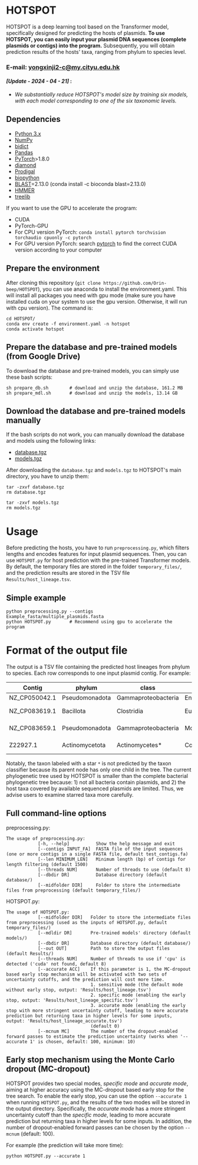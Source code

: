 # HOTSPOT

HOTSPOT is a deep learning tool based on the Transformer model, specifically designed for predicting the hosts of plasmids. __To use HOTSPOT, you can easily input your plasmid DNA sequences (complete plasmids or contigs) into the program.__ Subsequently, you will obtain prediction results of the hosts' taxa, ranging from phylum to species level.


### E-mail: yongxinji2-c@my.cityu.edu.hk


#### *__[Update - 2024 - 04 - 21]__* :  <BR/>
* *We substantially reduce HOTSPOT's model size by training six models, with each model corresponding to one of the six taxonomic levels. <BR/>*


## Dependencies
* [Python 3.x](https://www.python.org/downloads/)
* [NumPy](https://pypi.org/project/numpy/)
* [bidict](https://pypi.org/project/bidict/)
* [Pandas](https://pypi.org/project/pandas/)
* [PyTorch](https://pytorch.org/get-started/previous-versions/)>1.8.0
* [diamond](https://anaconda.org/bioconda/diamond)
* [Prodigal](https://anaconda.org/bioconda/prodigal)
* [biopython](https://pypi.org/project/biopython/)
* [BLAST](https://blast.ncbi.nlm.nih.gov/Blast.cgi)=2.13.0 (conda install -c bioconda blast=2.13.0)
* [HMMER](https://anaconda.org/bioconda/hmmer)
* [treelib](https://pypi.org/project/treelib/)

If you want to use the GPU to accelerate the program:
* CUDA
* PyTorch-GPU
* For CPU version PyTorch: ```conda install pytorch torchvision torchaudio cpuonly -c pytorch```
* For GPU version PyTorch: search [pytorch](https://pytorch.org/get-started/previous-versions/) to find the correct CUDA version according to your computer


## Prepare the environment
After cloning this repository (```git clone https://github.com/Orin-beep/HOTSPOT```), you can use anaconda to install the environment.yaml. This will install all packages you need with gpu mode (make sure you have installed cuda on your system to use the gpu version. Otherwise, it will run with cpu version). The command is: 
```
cd HOTSPOT/
conda env create -f environment.yaml -n hotspot
conda activate hotspot
```


## Prepare the database and pre-trained models (from Google Drive)
To download the database and pre-trained models, you can simply use these bash scripts: 
```
sh prepare_db.sh        # download and unzip the database, 161.2 MB
sh prepare_mdl.sh       # download and unzip the models, 13.14 GB
```


## Download the database and pre-trained models manually
If the bash scripts do not work, you can manually download the database and models using the following links:
* [database.tgz](https://drive.google.com/file/d/1VIbfp35X5JMiA7BfOS3lNBycT73uFcTN/view)
* [models.tgz](https://drive.google.com/file/d/1L6ogZhdAWJ7Ns8Hz59m7W2kFPMcMTC6u/view)

After downloading the `database.tgz` and `models.tgz` to HOTSPOT's main directory, you have to unzip them:
```
tar -zxvf database.tgz
rm database.tgz

tar -zxvf models.tgz
rm models.tgz
```


# Usage
Before predicting the hosts, you have to run `preprocessing.py`, which filters lengths and encodes features for input plasmid sequences. Then, you can use `HOTSPOT.py` for host prediction with the pre-trained Transformer models. By default, the temporary files are stored in the folder `temporary_files/`, and the prediction results are stored in the TSV file `Results/host_lineage.tsv`.

## Simple example
```
python preprocessing.py --contigs Example_fasta/multiple_plasmids.fasta
python HOTSPOT.py       # Recommend using gpu to accelerate the program
```


# Format of the output file
The output is a TSV file containing the predicted host lineages from phylum to species. Each row corresponds to one input plasmid contig. For example:

| Contig | phylum | class | order | family | genus | species |
| ------------- | ------------- | ------------- | ------------- | ------------- | ------------- | ------------- |
| NZ_CP050042.1  | Pseudomonadota  | Gammaproteobacteria  | Enterobacterales  | Enterobacteriaceae  | Escherichia  | Escherichia coli  | 
| NZ_CP083619.1  | Bacillota  | Clostridia  | Eubacteriales*  | Peptostreptococcaceae  | Clostridioides*  | Clostridioides difficile*  |
| NZ_CP083659.1  | Pseudomonadota  | Gammaproteobacteria  | Moraxellales  | Moraxellaceae*  | Acinetobacter  | Acinetobacter variabilis  |
| Z22927.1  | Actinomycetota  | Actinomycetes*  | Corynebacteriales  | Corynebacteriaceae  | Corynebacterium*  | Corynebacterium glutamicum*  |

Notably, the taxon labeled with a star `*` is not predicted by the taxon classifier because its parent node has only one child in the tree. 
The current phylogenetic tree used by HOTSPOT is smaller than the complete bacterial phylogenetic tree because: 1) not all bacteria contain plasmids, and 2) the host taxa covered by available sequenced plasmids are limited. Thus, we advise users to examine starred taxa more carefully.


## Full command-line options
preprocessing.py:
```
The usage of preprocessing.py:
            [-h, --help]          Show the help message and exit
            [--contigs INPUT_FA]  FASTA file of the input sequences (one or more contigs in a single FASTA file, default test_contigs.fa)
            [--len MINIMUM_LEN]   Minimum length (bp) of contigs for length filtering (default 1500)
            [--threads NUM]       Number of threads to use (default 8)
            [--dbdir DR]          Database directory (default database/)
            [--midfolder DIR]     Folder to store the intermediate files from preprocessing (default temporary_files/)

```

HOTSPOT.py:
```
The usage of HOTSPOT.py:
            [--midfolder DIR]   Folder to store the intermediate files from preprocessing (used as the inputs of HOTSPOT.py, default temporary_files/)
            [--mdldir DR]       Pre-trained models' directory (default models/)
            [--dbdir DR]        Database directory (default database/)
            [--out OUT]         Path to store the output files (default Results/)
            [--threads NUM]     Number of threads to use if 'cpu' is detected ('cuda' not found, default 8)
            [--accurate ACC]    If this parameter is 1, the MC-dropout based early stop mechanism will be activated with two sets of uncertainty cutoffs, and the prediction will cost more time.
                                1. sensitive mode (the default mode without early stop, output: 'Results/host_lineage.tsv')
                                2. specific mode (enabling the early stop, output: 'Results/host_lineage_specific.tsv')
                                3. accurate mode (enabling the early stop with more stringent uncertainty cutoff, leading to more accurate prediction but returning taxa in higher levels for some inputs, output: 'Results/host_lineage_accurate.tsv')
                                (default 0)
            [--mcnum MC]        The number of the dropout-enabled forward passes to estimate the prediction uncertainty (works when '--accurate 1' is chosen, default: 100, minimum: 10)

```

## Early stop mechanism using the Monte Carlo dropout (MC-dropout)
HOTSPOT provides two special modes, *specific mode* and *accurate mode*, aiming at higher accuracy using the MC-dropout based early stop for the tree search. To enable the early stop, you can use the option `--accurate 1` when running `HOTSPOT.py`, and the results of the two modes will be stored in the output directory. Specifically, the *accurate mode* has a more stringent uncertainty cutoff than the *specific mode*, leading to more accurate prediction but returning taxa in higher levels for some inputs. In addition, the number of dropout-enabled forward passes can be chosen by the option `--mcnum` (default: 100).

For example (the prediction will take more time):
```
python HOTSPOT.py --accurate 1
```


